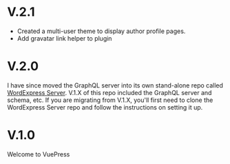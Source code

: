 # V.2.1

- Created a multi-user theme to display author profile pages. 
- Add gravatar link helper to plugin


# V.2.0

I have since moved the GraphQL server into its own stand-alone repo called [WordExpress Server](https://github.com/ramsaylanier/WordExpress-Server). V.1.X of this repo included the GraphQL server and schema, etc. If you are migrating from V.1.X, you'll first need to clone the WordExpress Server repo and follow the instructions on setting it up.

# V.1.0

Welcome to VuePress